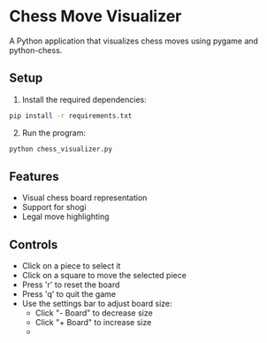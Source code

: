 # Chess Move Visualizer

A Python application that visualizes chess moves using pygame and python-chess.

## Setup

1. Install the required dependencies:
```bash
pip install -r requirements.txt
```

2. Run the program:
```bash
python chess_visualizer.py
```

## Features
- Visual chess board representation
- Support for shogi
- Legal move highlighting

## Controls
- Click on a piece to select it
- Click on a square to move the selected piece
- Press 'r' to reset the board
- Press 'q' to quit the game
- Use the settings bar to adjust board size:
  - Click "- Board" to decrease size
  - Click "+ Board" to increase size
  - 
